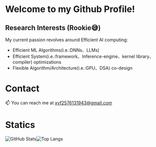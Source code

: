 # Welcome to my Github Profile!

## Research Interests (Rookie:sweat_smile:)

My current passion revolves around Efficient AI computing:

- Efficient ML Algorithms(i.e.:DNNs、LLMs)
- Efficient System(i.e.:framework、Inference-engine、kernel library、compiler) optimizations
- Flexible Algorithm/Architecture(i.e.:GPU、DSA) co-design



# Contact

📫 You can reach me at xyf2576131943@gmail.com





# Statics

![GitHub Stats](https://github-readme-stats.vercel.app/api?username=xyfgemini&theme=radical&show_icons=true&hide_border=true&count_private=true)![Top Langs](https://github-readme-stats.vercel.app/api/top-langs/?username=xyfgemini&layout=compact)
